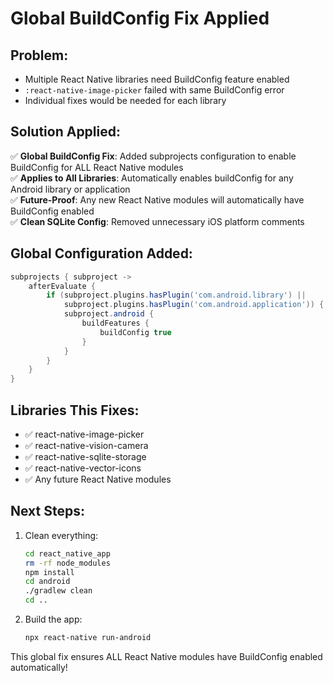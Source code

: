 # Global BuildConfig Fix Applied

## Problem:
- Multiple React Native libraries need BuildConfig feature enabled
- `:react-native-image-picker` failed with same BuildConfig error
- Individual fixes would be needed for each library

## Solution Applied:
✅ **Global BuildConfig Fix**: Added subprojects configuration to enable BuildConfig for ALL React Native modules  
✅ **Applies to All Libraries**: Automatically enables buildConfig for any Android library or application  
✅ **Future-Proof**: Any new React Native modules will automatically have BuildConfig enabled  
✅ **Clean SQLite Config**: Removed unnecessary iOS platform comments  

## Global Configuration Added:
```gradle
subprojects { subproject ->
    afterEvaluate {
        if (subproject.plugins.hasPlugin('com.android.library') || 
            subproject.plugins.hasPlugin('com.android.application')) {
            subproject.android {
                buildFeatures {
                    buildConfig true
                }
            }
        }
    }
}
```

## Libraries This Fixes:
- ✅ react-native-image-picker
- ✅ react-native-vision-camera  
- ✅ react-native-sqlite-storage
- ✅ react-native-vector-icons
- ✅ Any future React Native modules

## Next Steps:
1. Clean everything:
   ```bash
   cd react_native_app
   rm -rf node_modules
   npm install
   cd android
   ./gradlew clean
   cd ..
   ```

2. Build the app:
   ```bash
   npx react-native run-android
   ```

This global fix ensures ALL React Native modules have BuildConfig enabled automatically!